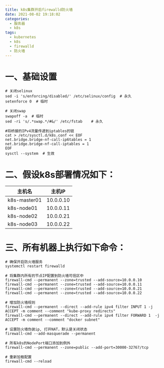 ```yaml
---
title: k8s集群开启firewalld防火墙
date: 2021-08-02 19:18:02
categories:
  - 服务器
  - k8s
tags:
  - kubernetes 
  - k8s
  - firewalld
  - 防火墙
---
```


# 一、基础设置

```
# 关闭selinux
sed -i 's/enforcing/disabled/' /etc/selinux/config  # 永久
setenforce 0  # 临时

# 关闭swap
swapoff -a  # 临时
sed -ri 's/.*swap.*/#&/' /etc/fstab    # 永久

#将桥接的IPv4流量传递到iptables的链
cat > /etc/sysctl.d/k8s.conf << EOF
net.bridge.bridge-nf-call-ip6tables = 1
net.bridge.bridge-nf-call-iptables = 1
EOF
sysctl --system  # 生效
```

# 二、假设k8s部署情况如下：

| 主机名       | 主机IP    |
| ------------ | --------- |
| k8s-master01 | 10.0.0.10 |
| k8s-node01   | 10.0.0.11 |
| k8s-node02   | 10.0.0.21 |
| k8s-node03   | 10.0.0.22 |

# 三、所有机器上执行如下命令：

```
# 确保开启防火墙服务
systemctl restart firewalld

# 将集群内所有的节点IP配置到防火墙可信区中
firewall-cmd --permanent --zone=trusted --add-source=10.0.0.10
firewall-cmd --permanent --zone=trusted --add-source=10.0.0.11
firewall-cmd --permanent --zone=trusted --add-source=10.0.0.21
firewall-cmd --permanent --zone=trusted --add-source=10.0.0.22

# 增加防火墙规则
firewall-cmd --permanent --direct --add-rule ipv4 filter INPUT 1 -j ACCEPT -m comment --comment "kube-proxy redirects"
firewall-cmd --permanent --direct --add-rule ipv4 filter FORWARD 1  -j ACCEPT -m comment --comment "docker subnet"

# 设置防火墙伪装ip, 打开NAT，默认是关闭状态
firewall-cmd --add-masquerade --permanent

# 所有k8s的NodePort端口添加到例外
firewall-cmd --permanent --zone=public --add-port=30000-32767/tcp

# 重新加载配置
firewall-cmd --reload
```

